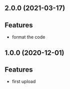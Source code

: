 ## 2.0.0 (2021-03-17)

## Features

- format the code

## 1.0.0 (2020-12-01)

## Features

- first upload